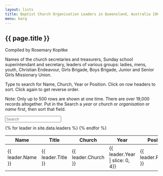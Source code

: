 ```yaml
---
layout: lists
title: Baptist Church Organisation Leaders in Queensland, Australia 1907-1969
menu: barq
---
```


## {{ page.title }}

Compiled by Rosemary Kopitke

Names of the church secretaries and treasurers, Sunday school superintendant and secretary, leaders of various groups: ladies, mens, youth, Christian Endeavour, Girls Brigade, Boys Brigade, Junior and Senior Girls Missionary Union.

Type to search for Name, Church, Year or Position. Click on row headers to sort. Click again to get reverse order. 

Note: Only up to 500 rows are shown at one time. There are over 19,000 records altogether. Put in the Search a *year* or *church* or *organisation* or *name* first, then sort that field. 
<div id="entry-list">
<div class="row" style="margin-bottom:10px;">
		<input type="search" class="search form-control" placeholder="Search" />
</div>
<table>
<thead>
<tr>
<th><span class="sort" data-sort="name">Name</span></th>
<th>Title</th>
<th><span class="sort" data-sort="church">Church</span></th>
<th><span class="sort" data-sort="year">Year</span></th>
<th><span class="sort" data-sort="position">Position</span></th>
</tr>
</thead>
<tbody class="list">
{% for leader in site.data.leaders %}
	<tr>
		<td class="name">{{ leader.Name }}</td>
		<td class="npre">{{ leader.Title }}</td>
		<td class="church">{{ leader.Church }}</td>
		<td class="year">{{ leader.Year | slice: 0, 4}}</td>
		<td class="position">{{ leader.Position }}</td>
	</tr>
{% endfor %}
</tbody>
</table>
</div>
